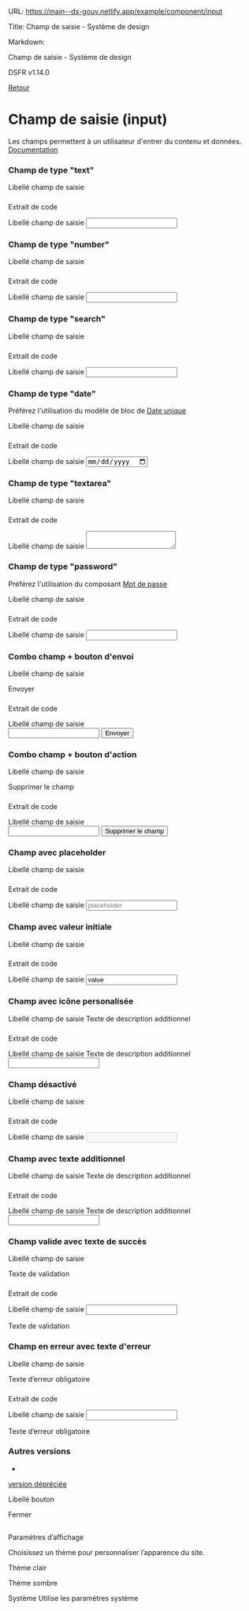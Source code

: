 URL:
https://main--ds-gouv.netlify.app/example/component/input

Title:
Champ de saisie - Système de design

Markdown:


Champ de saisie - Système de design


DSFR v1.14.0


[Retour](../)


# Champ de saisie (input)


Les champs permettent à un utilisateur d'entrer du contenu et données.
[Documentation](https://www.systeme-de-design.gouv.fr/elements-d-interface/blocs-fonctionnels/adresse-electronique)


### Champ de type "text"


Libellé champ de saisie


###
Extrait de code


<div class="fr-input-group" id="input-group-1503">
<label class="fr-label" for="text-input-text">
Libellé champ de saisie
</label>
<input class="fr-input" aria-describedby="text-input-text-messages" id="text-input-text" type="text">
<div class="fr-messages-group" id="text-input-text-messages" aria-live="polite">
</div>
</div>


### Champ de type "number"


Libellé champ de saisie


###
Extrait de code


<div class="fr-input-group" id="input-group-1506">
<label class="fr-label" for="text-input-number">
Libellé champ de saisie
</label>
<input class="fr-input" pattern="[0-9]*" inputmode="numeric" aria-describedby="text-input-number-messages" id="text-input-number" type="number">
<div class="fr-messages-group" id="text-input-number-messages" aria-live="polite">
</div>
</div>


### Champ de type "search"


Libellé champ de saisie


###
Extrait de code


<div class="fr-input-group" id="input-group-1509">
<label class="fr-label" for="text-input-search">
Libellé champ de saisie
</label>
<input class="fr-input" aria-describedby="text-input-search-messages" id="text-input-search" type="search">
<div class="fr-messages-group" id="text-input-search-messages" aria-live="polite">
</div>
</div>


### Champ de type "date"


Préférez l'utilisation du modèle de bloc de [Date unique](../../../pattern/date/)


Libellé champ de saisie


###
Extrait de code


<div class="fr-input-group" id="input-group-1512">
<label class="fr-label" for="text-input-date">
Libellé champ de saisie
</label>
<input class="fr-input" aria-describedby="text-input-date-messages" id="text-input-date" type="date">
<div class="fr-messages-group" id="text-input-date-messages" aria-live="polite">
</div>
</div>


### Champ de type "textarea"


Libellé champ de saisie


###
Extrait de code


<div class="fr-input-group" id="input-group-1515">
<label class="fr-label" for="textarea">
Libellé champ de saisie
</label>
<textarea class="fr-input" aria-describedby="textarea-messages" id="textarea"></textarea>
<div class="fr-messages-group" id="textarea-messages" aria-live="polite">
</div>
</div>


### Champ de type "password"


Préférez l'utilisation du composant [Mot de passe](../../password/)


Libellé champ de saisie


###
Extrait de code


<div class="fr-input-group" id="input-group-1518">
<label class="fr-label" for="text-input-password">
Libellé champ de saisie
</label>
<input class="fr-input" aria-describedby="text-input-password-messages" id="text-input-password" type="password">
<div class="fr-messages-group" id="text-input-password-messages" aria-live="polite">
</div>
</div>


### Combo champ + bouton d'envoi


Libellé champ de saisie


Envoyer


###
Extrait de code


<div class="fr-input-group" id="input-group-1521">
<label class="fr-label" for="text-input-button">
Libellé champ de saisie
</label>
<div class="fr-input-wrap fr-input-wrap--addon">
<input class="fr-input" aria-describedby="text-input-button-messages" id="text-input-button" type="text">
<button type="submit" class="fr-btn">Envoyer</button>
</div>
<div class="fr-messages-group" id="text-input-button-messages" aria-live="polite">
</div>
</div>


### Combo champ + bouton d'action


Libellé champ de saisie


Supprimer le champ


###
Extrait de code


<div class="fr-input-group" id="input-group-1524">
<label class="fr-label" for="text-input-action">
Libellé champ de saisie
</label>
<div class="fr-input-wrap fr-input-wrap--action">
<input class="fr-input" aria-describedby="text-input-action-messages" id="text-input-action" type="text">
<button type="button" class="fr-btn fr-icon-delete-line fr-btn--secondary">Supprimer le champ</button>
</div>
<div class="fr-messages-group" id="text-input-action-messages" aria-live="polite">
</div>
</div>


### Champ avec placeholder


Libellé champ de saisie


###
Extrait de code


<div class="fr-input-group" id="input-group-1527">
<label class="fr-label" for="text-input-placeholder">
Libellé champ de saisie
</label>
<input class="fr-input" aria-describedby="text-input-placeholder-messages" placeholder="placeholder" id="text-input-placeholder" type="text">
<div class="fr-messages-group" id="text-input-placeholder-messages" aria-live="polite">
</div>
</div>


### Champ avec valeur initiale


Libellé champ de saisie


###
Extrait de code


<div class="fr-input-group" id="input-group-1530">
<label class="fr-label" for="text-input-value">
Libellé champ de saisie
</label>
<input class="fr-input" value="value" aria-describedby="text-input-value-messages" id="text-input-value" type="text">
<div class="fr-messages-group" id="text-input-value-messages" aria-live="polite">
</div>
</div>


### Champ avec icône personalisée


Libellé champ de saisie
Texte de description additionnel


###
Extrait de code


<div class="fr-input-group" id="input-group-1533">
<label class="fr-label" for="text-input-icon">
Libellé champ de saisie
<span class="fr-hint-text">Texte de description additionnel</span>
</label>
<div class="fr-input-wrap fr-icon-alert-line">
<input class="fr-input" aria-describedby="text-input-icon-messages" id="text-input-icon" type="text">
</div>
<div class="fr-messages-group" id="text-input-icon-messages" aria-live="polite">
</div>
</div>


### Champ désactivé


Libellé champ de saisie


###
Extrait de code


<div class="fr-input-group fr-input-group--disabled" id="input-group-1536">
<label class="fr-label" for="text-input-disabled">
Libellé champ de saisie
</label>
<input class="fr-input" aria-describedby="text-input-disabled-messages" disabled id="text-input-disabled" type="text">
<div class="fr-messages-group" id="text-input-disabled-messages" aria-live="polite">
</div>
</div>


### Champ avec texte additionnel


Libellé champ de saisie
Texte de description additionnel


###
Extrait de code


<div class="fr-input-group" id="input-group-1539">
<label class="fr-label" for="text-input-hint">
Libellé champ de saisie
<span class="fr-hint-text">Texte de description additionnel</span>
</label>
<input class="fr-input" aria-describedby="text-input-hint-messages" id="text-input-hint" type="text">
<div class="fr-messages-group" id="text-input-hint-messages" aria-live="polite">
</div>
</div>


### Champ valide avec texte de succès


Libellé champ de saisie


Texte de validation


###
Extrait de code


<div class="fr-input-group fr-input-group--valid" id="input-group-1542">
<label class="fr-label" for="text-input-valid">
Libellé champ de saisie
</label>
<input class="fr-input" aria-describedby="text-input-valid-messages" id="text-input-valid" type="text">
<div class="fr-messages-group" id="text-input-valid-messages" aria-live="polite">
<p class="fr-message fr-message--valid" id="text-input-valid-message-valid">Texte de validation</p>
</div>
</div>


### Champ en erreur avec texte d'erreur


Libellé champ de saisie


Texte d’erreur obligatoire


###
Extrait de code


<div class="fr-input-group fr-input-group--error" id="input-group-1545">
<label class="fr-label" for="text-input-error">
Libellé champ de saisie
</label>
<input class="fr-input" aria-describedby="text-input-error-messages" id="text-input-error" type="text">
<div class="fr-messages-group" id="text-input-error-messages" aria-live="polite">
<p class="fr-message fr-message--error" id="text-input-error-message-error">Texte d’erreur obligatoire</p>
</div>
</div>


### Autres versions


-
[version dépréciée](deprecated)


Libellé bouton


Fermer


##
Paramètres d’affichage


Choisissez un thème pour personnaliser l’apparence du site.


Thème clair


Thème sombre


Système
Utilise les paramètres système